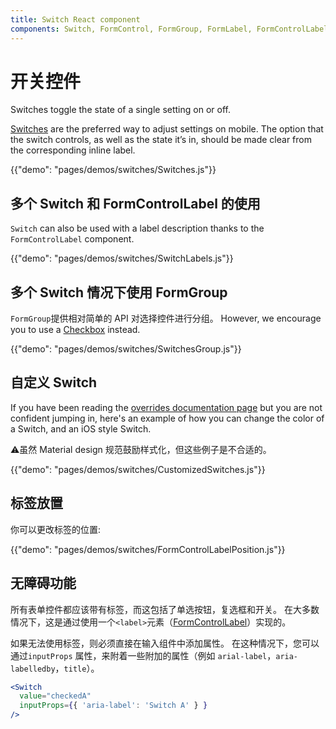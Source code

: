 ```yaml
---
title: Switch React component
components: Switch, FormControl, FormGroup, FormLabel, FormControlLabel
---
```


# 开关控件

<p class="description">Switches toggle the state of a single setting on or off.</p>

[Switches](https://material.io/design/components/selection-controls.html#switches) are the preferred way to adjust settings on mobile. The option that the switch controls, as well as the state it’s in, should be made clear from the corresponding inline label.

{{"demo": "pages/demos/switches/Switches.js"}}

## 多个 Switch 和 FormControlLabel 的使用

`Switch` can also be used with a label description thanks to the `FormControlLabel` component.

{{"demo": "pages/demos/switches/SwitchLabels.js"}}

## 多个 Switch 情况下使用 FormGroup

`FormGroup`提供相对简单的 API 对选择控件进行分组。 However, we encourage you to use a [Checkbox](#checkboxes) instead.

{{"demo": "pages/demos/switches/SwitchesGroup.js"}}

## 自定义 Switch

If you have been reading the [overrides documentation page](/customization/overrides/) but you are not confident jumping in, here's an example of how you can change the color of a Switch, and an iOS style Switch.

⚠️虽然 Material design 规范鼓励样式化，但这些例子是不合适的。

{{"demo": "pages/demos/switches/CustomizedSwitches.js"}}

## 标签放置

你可以更改标签的位置:

{{"demo": "pages/demos/switches/FormControlLabelPosition.js"}}

## 无障碍功能

所有表单控件都应该带有标签，而这包括了单选按钮，复选框和开关。 在大多数情况下，这是通过使用一个`<label>`元素（[FormControlLabel](/api/form-control-label/)）实现的。

如果无法使用标签，则必须直接在输入组件中添加属性。 在这种情况下，您可以通过`inputProps` 属性，来附着一些附加的属性（例如 `arial-label`，`aria-labelledby`，`title`）。

```jsx
<Switch
  value="checkedA"
  inputProps={{ 'aria-label': 'Switch A' } }
/>
```